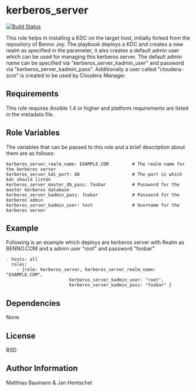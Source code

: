 kerberos_server
========

[![Build Status](https://travis-ci.com/ultratendency/kerberos_server.svg?branch=master)](https://travis-ci.com/ultratendency/kerberos_server)

This role helps in installing a KDC on the target host, initially forked from the repository of Benno Joy. 
The playbook deploys a KDC and creates a new realm as specified in the parameter, it also creates a default admin user
which can be used for managing this kerberos server. The default admin name can be specified via "kerberos_server_kadmin_user"
and password via "kerberos_server_kadmin_pass". Additionally a user called "cloudera-scm" is created to be used by
Cloudera Manager.

Requirements
------------

This role requires Ansible 1.4 or higher and platform requirements are listed in the metadata file.

Role Variables
--------------

The variables that can be passed to this role and a brief description about them are as follows:

    kerberos_server_realm_name: EXAMPLE.COM         # The realm name for the kerberos server
    kerberos_server_kdc_port: 88                    # The port in which kdc should listen
    kerberos_server_master_db_pass: foobar          # Password for the master kerberos database
    kerberos_server_kadmin_pass: foobar             # Password for the kerberos admin
    kerberos_server_kadmin_user: test               # Username for the kerberos server

Example
-------

Following is an example which deploys are kerberos server with Realm as BENNO.COM and a admin user "root" and password "foobar"

    - hosts: all
      roles:
        - {role: kerberos_server, kerberos_server_realm_name: "EXAMPLE.COM", 
                            kerberos_server_kadmin_user: "root", 
                            kerberos_server_kadmin_pass: "foobar" }


Dependencies
------------

None

License
-------

BSD

Author Information
------------------

Matthias Baumann & Jan Hentschel
